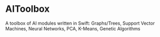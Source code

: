 # AIToolbox
A toolbox of AI modules written in Swift:  Graphs/Trees, Support Vector Machines, Neural Networks, PCA, K-Means, Genetic Algorithms
